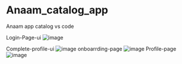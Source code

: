 # Anaam_catalog_app
Anaam app catalog vs code

Login-Page-ui 
![image](https://user-images.githubusercontent.com/59536110/183142943-3e9c56ee-febb-46e8-aeca-568650b69b6b.png)

 Complete-profile-ui
![image](https://user-images.githubusercontent.com/59536110/182432615-ce3ccff0-93ac-47c7-a3f8-3eaef4a9ca1f.png)
onboarrding-page ![image](https://user-images.githubusercontent.com/59536110/182442461-80bd5590-20ad-45c6-93a6-26f63edfc19f.png)
Profile-page ![image](https://user-images.githubusercontent.com/59536110/182662498-f07d24b9-e831-443a-a7a3-ee62d3b6dc58.png)
